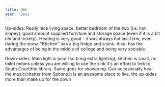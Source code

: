 ```yaml
---
title: G6b
year: '2011'
---
```


Up-sides: Really nice living space, better bedroom of the two (i.e. not slopey), good amount supplied furniture and storage space (even if it is a bit old and rickety). Heating is very good - it was always hot last term, even during the snow. "Kitchen" has a big fridge and a sink. Also, has the advantages of being in the middle of college and being very sociable.

Down-sides: Main light is poor (so bring extra lighting), kitchen is small, no toilet means unless you are willing to use the sink it's an effort to trek to South Court/the library. Same goes for showering. Can occasionally hear the music/chatter from Spoons.It is an awesome place to live, the up-sides more than make up for the down